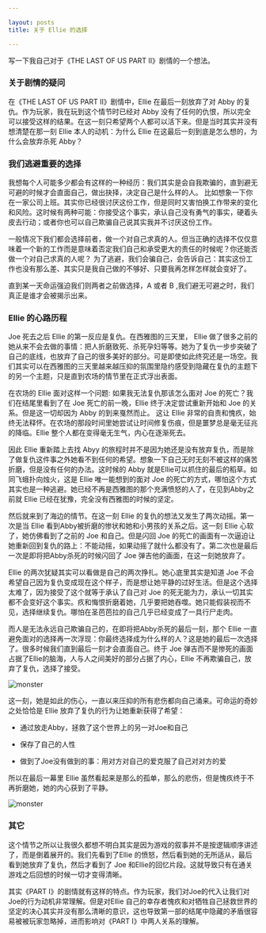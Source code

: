 ```yaml
---

layout: posts
title: 关于 Ellie 的选择

---
```


写一下我自己对于《THE LAST OF US PART II》剧情的一个想法。

### 关于剧情的疑问

在《THE LAST OF US PART II》剧情中，Ellie 在最后一刻放弃了对 Abby 的复仇。作为玩家，我在玩到这个情节时已经对 Abby 
没有了任何的仇恨，所以完全可以接受这样的结果。在这一刻只希望两个人都可以活下来。但是当时其实并没有想清楚在那一刻 Ellie 本人的动机：为什么 Ellie 在这最后一刻到底是怎么想的，为什么会放弃杀死 Abby？

### 我们逃避重要的选择

我想每个人可能多少都会有这样的一种经历：我们其实是会自我欺骗的，直到避无可避的时候才会直面自己，做出抉择，决定自己是什么样的人。
比如想象一下你在一家公司上班。其实你已经很讨厌这份工作，但是同时又害怕换工作带来的变化和风险。这时候有两种可能：你接受这个事实，承认自己没有勇气的事实，硬着头皮去行动；或者你也可以自己欺骗自己说其实我并不讨厌这份工作。

一般情况下我们都会选择前者，做一个对自己求真的人。但当正确的选择不仅仅意味着一个新的工作而是意味着否定我们自己和承受更大的责任的时候呢？你还能否做一个对自己求真的人呢？
为了逃避，我们会骗自己，会告诉自己：其实这份工作也没有那么差、其实只是我自己做的不够好、只要我再怎样怎样就会变好了。

直到某一天命运强迫我们则两者之前做选择，A 或者 B ,我们避无可避之时，我们真正是谁才会被揭示出来。

### Ellie 的心路历程

Joe 死去之后 Ellie 的第一反应是复仇。在西雅图的三天里， Ellie 做了很多之前的她从来不会去做的事情：把人折磨致死、杀死孕妇等等。她为了复仇一步步突破了自己的底线，也放弃了自己的很多美好的部分。可是即使如此终究还是一场空。我们其实可以在西雅图的三天里越来越压抑的氛围里隐约感受到隐藏在复仇的主题下的另一个主题，只是直到农场的情节里在正式浮出表面。

在农场的 Ellie 面对这样一个问题: 如果我无法复仇那该怎么面对 Joe 的死亡？我们在结尾里看到了在 Joe 死亡的前一晚，Ellie 终于决定尝试重新开始和 Joe 的关系。但是这一切却因为 Abby 的到来戛然而止。
这让 Ellie 非常的自责和愧疚，始终无法释怀。在农场的那段时间里她尝试让时间修复伤痕，但是噩梦总是毫无征兆的降临。Ellie 整个人都在变得毫无生气，内心在逐渐死去。

因此 Ellie 重新踏上去找 Abyy 的旅程时并不是因为她还是没有放弃复仇，而是除了做复仇这件事之外她看不到任何的希望。想象一下自己无时无刻不被这样的痛苦折磨，但是没有任何的办法。这时候的 Abby 就是Ellie可以抓住的最后的稻草。如同飞蛾扑向烛火，这是 Ellie 唯一能想到的面对 Joe 的死亡的方式，哪怕这个方式其实也是一种逃避。她已经不再是西雅图的那个充满愤怒的人了，在见到Abby之前就 Ellie 已经在犹豫，完全没有西雅图的时候的坚定。

然后就来到了海边的情节。在这一刻 Ellie 的复仇的想法又发生了两次动摇。第一次是当 Ellie 看到Abby被折磨的惨状和她和小男孩的关系之后。这一刻 Ellie 心软了，她仿佛看到了之前的 Joe 和自己。但是闪回 Joe 的死亡的画面有一次逼迫让她重新回到复仇的路上：不能动摇，如果动摇了就什么都没有了。第二次也是最后一次是即将把Abby杀死的时候闪回了 Joe 弹吉他的画面，在这一刻她放弃了。

Ellie 的两次犹疑其实可以看做是自己的两次挣扎。她心底里其实是知道 Joe 不会希望自己因为复仇变成现在这个样子，而是想让她平静的过好生活。但是这个选择太难了，因为接受了这个就等于承认了自己对 Joe 的死无能为力，承认一切其实都不会变好这个事实。疚和悔恨折磨着她，几乎要把她吞噬。她只能假装视而不见，选择继续复仇。哪怕在圣芭芭拉的自己几乎已经变成了一具行尸走肉。

而人是无法永远自己欺骗自己的，在即将把Abby杀死的最后一刻，那个 Ellie 一直避免面对的选择再一次浮现：你最终选择成为什么样的人？这是她的最后一次选择了。很多时候我们直到最后一刻才会直面自己。终于 Joe 弹吉而不是惨死的画面占据了Ellie的脑海，人与人之间美好的部分占据了内心，Ellie 不再欺骗自己，放弃了复仇，选择了接受。

![monster]({{site.url}}/assets/images/tlou2.jpg)

这一刻，她是如此的伤心，一直以来压抑的所有悲伤都向自己涌来。可命运的奇妙之处恰恰是 Ellie 放弃了复仇的行为让她重新获得了希望：

* 通过放走Abby，拯救了这个世界上的另一对Joe和自己

* 保存了自己的人性

* 做到了Joe没有做到的事：用对方对自己的爱克服了自己对对方的爱

所以在最后一幕里 Ellie 虽然看起来是那么的孤单，那么的悲伤，但是愧疚终于不再折磨她，她的内心获到了平静。

![monster]({{site.url}}/assets/images/tlou2-ending.jpg)

### 其它

这个情节之所以让我很久都想不明白其实是因为游戏的叙事并不是按逻辑顺序讲述了，而是倒着展开的。我们先看到了Ellie 的愤怒，然后看到她的无所适从，最后看到她放弃了复仇，然后才看到了 Joe 和Ellie的回忆片段。这就导致只有在通关游戏之后回想的时候一切才变得清晰。

其实《PART I》的剧情就有这样的特点。作为玩家，我们对Joe的代入让我们对Joe的行为动机非常理解。但是对Ellie 自己的幸存者愧疚和对牺牲自己拯救世界的坚定的决心其实并没有那么清晰的意识，这也导致第一部的结尾中隐藏的矛盾很容易被被玩家忽略掉，进而影响对《PART I》中两人关系的理解。



